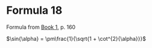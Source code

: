 # Formula 18

Formula from [Book 1](../../Buch1.md), p. 160

$\sin{\alpha} = \pm\frac{1}{\sqrt{1 + \cot^{2}{\alpha}}}$
